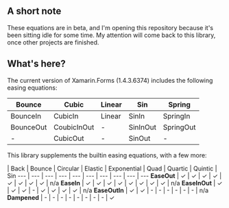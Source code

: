 ## A short note

These equations are in beta, and I'm opening this repository because it's been sitting idle for some time. My attention will come back to this library, once other projects are finished.

## What's here?

The current version of Xamarin.Forms (1.4.3.6374) includes the following easing equations:

Bounce | Cubic | Linear | Sin | Spring
--- | --- | --- | --- | ---
BounceIn | CubicIn | Linear | SinIn | SpringIn
BounceOut | CoubicInOut | - | SinInOut | SpringOut
- | CubicOut | - | SinOut | -


This library supplements the builtin easing equations, with a few more:

 | Back | Bounce | Circular | Elastic | Exponential | Quad | Quartic | Quintic | Sin
--- | --- | --- | --- | --- | --- | --- | --- | --- | ---
**EaseOut** | &#10003; | &#10003; | &#10003; | &#10003; | &#10003; | &#10003; | &#10003; | &#10003; | n/a
**EaseIn** | &#10003; | &#10003; | &#10003; | &#10003; | &#10003; | &#10003; | &#10003; | &#10003; | n/a
**EaseInOut** | &#10003; | &#10003; | &#10003; | - | &#10003; | &#10003; | &#10003; | &#10003; | n/a
**EaseOutIn** | &#10003; | &#10003; | - | - | - | - | - | - | n/a
**Dampened** | - | - | - | - | - | - | - | - | &#10003;


